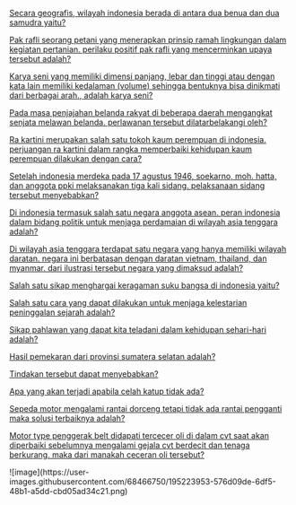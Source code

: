 <p><a href="https://www.edutopia.id/secara-geografis-wilayah-indonesia-berada-di-antara-dua-benua-dan-dua-samudra-yaitu/" rel="follow">Secara geografis, wilayah indonesia berada di antara dua benua dan dua samudra yaitu?</a></p>
<p><a href="https://www.edutopia.id/pak-rafli-seorang-petani-yang-menerapkan-prinsip-ramah-lingkungan-dalam-kegiatan-pertanian-perilaku-positif-pak-rafli-yang-mencerminkan-upaya-tersebut-adalah/" rel="follow">Pak rafli seorang petani yang menerapkan prinsip ramah lingkungan dalam kegiatan pertanian. perilaku positif pak rafli yang mencerminkan upaya tersebut adalah?</a></p>
<p><a href="https://www.edutopia.id/karya-seni-yang-memiliki-dimensi-panjang-lebar-dan-tinggi-atau-dengan-kata-lain-memiliki-kedalaman-volume-sehingga-bentuknya-bisa-dinikmati-dari-berbagai-arah-adalah-karya-seni/" rel="follow">Karya seni yang memiliki dimensi panjang, lebar dan tinggi atau dengan kata lain memiliki kedalaman (volume) sehingga bentuknya bisa dinikmati dari berbagai arah., adalah karya seni?</a></p>
<p><a href="https://www.edutopia.id/pada-masa-penjajahan-belanda-rakyat-di-beberapa-daerah-mengangkat-senjata-melawan-belanda-perlawanan-tersebut-dilatarbelakangi-oleh/" rel="follow">Pada masa penjajahan belanda rakyat di beberapa daerah mengangkat senjata melawan belanda. perlawanan tersebut dilatarbelakangi oleh?</a></p>
<p><a href="https://www.edutopia.id/ra-kartini-merupakan-salah-satu-tokoh-kaum-perempuan-di-indonesia-perjuangan-ra-kartini-dalam-rangka-memperbaiki-kehidupan-kaum-perempuan-dilakukan-dengan-cara/" rel="follow">Ra kartini merupakan salah satu tokoh kaum perempuan di indonesia. perjuangan ra kartini dalam rangka memperbaiki kehidupan kaum perempuan dilakukan dengan cara?</a></p>
<p><a href="https://www.edutopia.id/setelah-indonesia-merdeka-pada-17-agustus-1946-soekarno-moh-hatta-dan-anggota-ppki-melaksanakan-tiga-kali-sidang-pelaksanaan-sidang-tersebut-menyebabkan/" rel="follow">Setelah indonesia merdeka pada 17 agustus 1946, soekarno, moh. hatta, dan anggota ppki melaksanakan tiga kali sidang. pelaksanaan sidang tersebut menyebabkan?</a></p>
<p><a href="https://www.edutopia.id/di-indonesia-termasuk-salah-satu-negara-anggota-asean-peran-indonesia-dalam-bidang-politik-untuk-menjaga-perdamaian-di-wilayah-asia-tenggara-adalah/" rel="follow">Di indonesia termasuk salah satu negara anggota asean. peran indonesia dalam bidang politik untuk menjaga perdamaian di wilayah asia tenggara adalah?</a></p>
<p><a href="https://www.edutopia.id/di-wilayah-asia-tenggara-terdapat-satu-negara-yang-hanya-memiliki-wilayah-daratan-negara-ini-berbatasan-dengan-daratan-vietnam-thailand-dan-myanmar-dari-ilustrasi-tersebut-negara-yang-dimaksud-ada/" rel="follow">Di wilayah asia tenggara terdapat satu negara yang hanya memiliki wilayah daratan. negara ini berbatasan dengan daratan vietnam, thailand, dan myanmar. dari ilustrasi tersebut negara yang dimaksud adalah?</a></p>
<p><a href="https://www.edutopia.id/salah-satu-sikap-menghargai-keragaman-suku-bangsa-di-indonesia-yaitu/" rel="follow">Salah satu sikap menghargai keragaman suku bangsa di indonesia yaitu?</a></p>
<p><a href="https://www.edutopia.id/salah-satu-cara-yang-dapat-dilakukan-untuk-menjaga-kelestarian-peninggalan-sejarah-adalah/" rel="follow">Salah satu cara yang dapat dilakukan untuk menjaga kelestarian peninggalan sejarah adalah?</a></p>
<p><a href="https://www.edutopia.id/sikap-pahlawan-yang-dapat-kita-teladani-dalam-kehidupan-sehari-hari-adalah/" rel="follow">Sikap pahlawan yang dapat kita teladani dalam kehidupan sehari-hari adalah?</a></p>
<p><a href="https://www.edutopia.id/hasil-pemekaran-dari-provinsi-sumatera-selatan-adalah/" rel="follow">Hasil pemekaran dari provinsi sumatera selatan adalah?</a></p>
<p><a href="https://www.edutopia.id/tindakan-tersebut-dapat-menyebabkan/" rel="follow">Tindakan tersebut dapat menyebabkan?</a></p>
<p><a href="https://www.edutopia.id/apa-yang-akan-terjadi-apabila-celah-katup-tidak-ada/" rel="follow">Apa yang akan terjadi apabila celah katup tidak ada?</a></p>
<p><a href="https://www.edutopia.id/sepeda-motor-mengalami-rantai-dorceng-tetapi-tidak-ada-rantai-pengganti-maka-solusi-terbaiknya-adalah/" rel="follow">Sepeda motor mengalami rantai dorceng tetapi tidak ada rantai pengganti maka solusi terbaiknya adalah?</a></p>
<p><a href="https://www.edutopia.id/motor-type-penggerak-belt-didapati-tercecer-oli-di-dalam-cvt-saat-akan-diperbaiki-sebelumnya-mengalami-gejala-cvt-berdecit-dan-tenaga-berkurang-maka-dari-manakah-ceceran-oli-tersebut/" rel="follow">Motor type penggerak belt didapati tercecer oli di dalam cvt saat akan diperbaiki sebelumnya mengalami gejala cvt berdecit dan tenaga berkurang. maka dari manakah ceceran oli tersebut?</a></p>
![image](https://user-images.githubusercontent.com/68466750/195223953-576d09de-6df5-48b1-a5dd-cbd05ad34c21.png)
